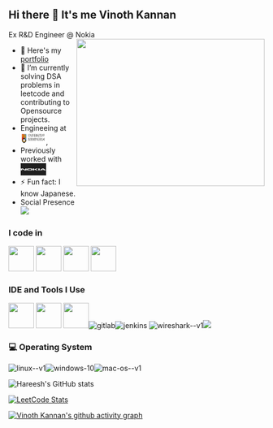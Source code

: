 ## Hi there 👋 It's me Vinoth Kannan

Ex R&D Engineer @ Nokia
<img align="right" width="370" height="290" src="https://i.pinimg.com/originals/47/f0/34/47f0342cec72b800463bf003eac1257e.gif">
- 🔭 Here's my [portfolio](https://hareesh.web.app/)                                                 
- 🌱 I’m currently solving DSA problems in leetcode and contributing to Opensource projects.
- Engineeing at [<img height="24" width="50" src="https://github.com/vinothk-master/vinothk-master/blob/main/assets/crested-wm-full-colour-e1671624830551.png?raw=true">](https://www.birmingham.ac.uk/),
- Previously worked with [<img height="24" width="50" src="https://github.com/vinothk-master/vinothk-master/blob/main/assets/nokia-white-logo-transparent-background-701751694774017corf2onr4w.png?raw=true">](https://www.nokia.com/) 
- ⚡ Fun fact: I know Japanese.
- Social Presence
<br /> [<img src="https://img.shields.io/badge/LinkedIn-0077B5?style=for-the-badge&logo=linkedin&logoColor=white" />](https://www.linkedin.com/in/hareesh-r/)

### I code in
<img height="50" width="50" src="https://img.icons8.com/color/48/000000/python.png" /> <img height="50" width="50" src="https://img.icons8.com/color/48/000000/c-programming.png" /> <img height="50" width="50" src="https://img.icons8.com/color/48/000000/c-plus-plus-logo.png" /> <img height="50" width="50" src="https://img.icons8.com/fluent/48/000000/arduino.png"/>
### IDE and Tools I Use
<img height="50" width="50" src="https://img.icons8.com/color/48/000000/visual-studio-code-2019.png"/> <img height="50" width="50" src="https://img.icons8.com/color/48/000000/pycharm.png"/> <img height="50" width="50" src="https://img.icons8.com/color/50/000000/git.png"/><img width="48" height="48" src="https://img.icons8.com/color/48/gitlab.png" alt="gitlab"/><img width="48" height="48" src="https://img.icons8.com/color/48/jenkins.png" alt="jenkins"/> <img width="50" height="50" src="https://img.icons8.com/nolan/64/wireshark--v1.png" alt="wireshark--v1"/><img height="50" src="https://img.shields.io/badge/Netlify-00C7B7?style=for-the-badge&logo=netlify&logoColor=white"/>
### 💻 Operating System
<img width="48" height="48" src="https://img.icons8.com/color/48/linux--v1.png" alt="linux--v1"/><img width="48" height="48" src="https://img.icons8.com/color/48/windows-10.png" alt="windows-10"/><img width="48" height="48" src="https://img.icons8.com/color/48/mac-os--v1.png" alt="mac-os--v1"/>


![Hareesh's GitHub stats](https://github-readme-stats.vercel.app/api?username=hareesh-r&theme=dark&show_icons=true&&hide=issues,contribs)


[![LeetCode Stats](https://leetcard.jacoblin.cool/vinothkannan97?theme=dark&font=Noto%20Sans%20Balinese)](https://leetcode.com/u/vinothkannan97/)

[![Vinoth Kannan's github activity graph](https://github-readme-activity-graph.vercel.app/graph?username=vinothk-master&bg_color=000000&color=9e4c98&line=4e9e4c&point=403d3d&area=true&hide_border=true)](https://github.com/ashutosh00710/github-readme-activity-graph)